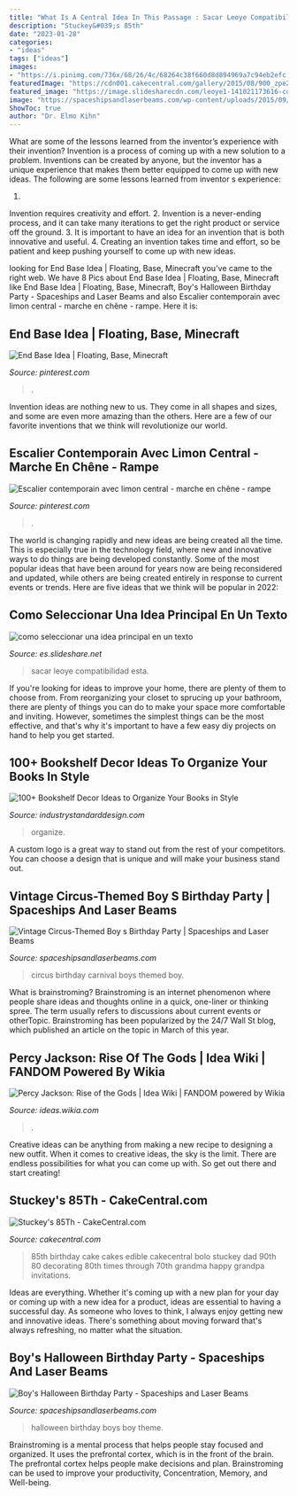 ```yaml
---
title: "What Is A Central Idea In This Passage : Sacar Leoye Compatibilidad Esta"
description: "Stuckey&#039;s 85th"
date: "2023-01-28"
categories:
- "ideas"
tags: ["ideas"]
images:
- "https://i.pinimg.com/736x/68/26/4c/68264c38f660d8d894969a7c94eb2efc.jpg"
featuredImage: "https://cdn001.cakecentral.com/gallery/2015/08/900_zpeZEflIFS-stuckeys-85th.jpg"
featured_image: "https://image.slidesharecdn.com/leoye1-141021173616-conversion-gate01/95/como-seleccionar-una-idea-principal-en-un-texto-4-638.jpg?cb=1413913100"
image: "https://spaceshipsandlaserbeams.com/wp-content/uploads/2015/09/circus-birthday-party-ideas-boys.jpg.jpg"
ShowToc: true
author: "Dr. Elmo Kihn"
---
```



What are some of the lessons learned from the inventor’s experience with their invention?
Invention is a process of coming up with a new solution to a problem. Inventions can be created by anyone, but the inventor has a unique experience that makes them better equipped to come up with new ideas. The following are some lessons learned from inventor s experience:

1. 
Invention requires creativity and effort.
2. 
Invention is a never-ending process, and it can take many iterations to get the right product or service off the ground.
3. 
It is important to have an idea for an invention that is both innovative and useful. 
4. 
Creating an invention takes time and effort, so be patient and keep pushing yourself to come up with new ideas.

	

		
looking for End Base Idea | Floating, Base, Minecraft you've came to the right web. We have 8 Pics about End Base Idea | Floating, Base, Minecraft like End Base Idea | Floating, Base, Minecraft, Boy&#039;s Halloween Birthday Party - Spaceships and Laser Beams and also Escalier contemporain avec limon central - marche en chêne - rampe. Here it is:
		
    
## End Base Idea | Floating, Base, Minecraft

<img loading=lazy src="https://i.pinimg.com/736x/52/40/33/52403370e1c372ba7193c73daa25b13a.jpg" onerror="this.onerror=null;this.src='https://tse1.mm.bing.net/th?id=OIP.anqvM-e9Uy_KUeyrgX8iLQAAAA&amp;pid=15.1';" alt="End Base Idea | Floating, Base, Minecraft">

_Source: pinterest.com_

>. 

	

Invention ideas are nothing new to us. They come in all shapes and sizes, and some are even more amazing than the others. Here are a few of our favorite inventions that we think will revolutionize our world.

    
## Escalier Contemporain Avec Limon Central - Marche En Chêne - Rampe

<img loading=lazy src="https://i.pinimg.com/736x/68/26/4c/68264c38f660d8d894969a7c94eb2efc.jpg" onerror="this.onerror=null;this.src='https://tse1.mm.bing.net/th?id=OIP.6zBqtGf7bBCMFo4zONltUwHaKH&amp;pid=15.1';" alt="Escalier contemporain avec limon central - marche en chêne - rampe">

_Source: pinterest.com_

>. 

	

The world is changing rapidly and new ideas are being created all the time. This is especially true in the technology field, where new and innovative ways to do things are being developed constantly. Some of the most popular ideas that have been around for years now are being reconsidered and updated, while others are being created entirely in response to current events or trends. Here are five ideas that we think will be popular in 2022:

    
## Como Seleccionar Una Idea Principal En Un Texto

<img loading=lazy src="https://image.slidesharecdn.com/leoye1-141021173616-conversion-gate01/95/como-seleccionar-una-idea-principal-en-un-texto-4-638.jpg?cb=1413913100" onerror="this.onerror=null;this.src='https://tse4.mm.bing.net/th?id=OIP.RHK7JvjTSTCX-v7k-2vivQHaFj&amp;pid=15.1';" alt="como seleccionar una idea principal en un texto">

_Source: es.slideshare.net_

>sacar leoye compatibilidad esta. 

	

If you're looking for ideas to improve your home, there are plenty of them to choose from. From reorganizing your closet to sprucing up your bathroom, there are plenty of things you can do to make your space more comfortable and inviting. However, sometimes the simplest things can be the most effective, and that's why it's important to have a few easy diy projects on hand to help you get started.

    
## 100+ Bookshelf Decor Ideas To Organize Your Books In Style

<img loading=lazy src="https://homeisd.com/wp-content/uploads/2018/05/bookshelf-decor-4.jpg" onerror="this.onerror=null;this.src='https://tse3.mm.bing.net/th?id=OIP.e_ntaXZoE2hUaImH9sk7qQHaLF&amp;pid=15.1';" alt="100+ Bookshelf Decor Ideas to Organize Your Books in Style">

_Source: industrystandarddesign.com_

>organize. 

	

A custom logo is a great way to stand out from the rest of your competitors. You can choose a design that is unique and will make your business stand out.

    
## Vintage Circus-Themed Boy S Birthday Party | Spaceships And Laser Beams

<img loading=lazy src="https://spaceshipsandlaserbeams.com/wp-content/uploads/2015/09/circus-birthday-party-ideas-boys.jpg.jpg" onerror="this.onerror=null;this.src='https://tse3.mm.bing.net/th?id=OIP.XGxWsmha0Hie-C2ym4k4CAHaLH&amp;pid=15.1';" alt="Vintage Circus-Themed Boy s Birthday Party | Spaceships and Laser Beams">

_Source: spaceshipsandlaserbeams.com_

>circus birthday carnival boys themed boy. 

	

What is brainstroming?
Brainstroming is an internet phenomenon where people share ideas and thoughts online in a quick, one-liner or thinking spree. The term usually refers to discussions about current events or otherTopic. Brainstroming has been popularized by the 24/7 Wall St blog, which published an article on the topic in March of this year.

    
## Percy Jackson: Rise Of The Gods | Idea Wiki | FANDOM Powered By Wikia

<img loading=lazy src="https://vignette.wikia.nocookie.net/ideas/images/1/10/Percy_Jackson.jpg/revision/latest?cb=20120322234253" onerror="this.onerror=null;this.src='https://tse1.mm.bing.net/th?id=OIP.MRpFiDNHUw50XLtJ5mVZGAHaK6&amp;pid=15.1';" alt="Percy Jackson: Rise of the Gods | Idea Wiki | FANDOM powered by Wikia">

_Source: ideas.wikia.com_

>. 

	

Creative ideas can be anything from making a new recipe to designing a new outfit. When it comes to creative ideas, the sky is the limit. There are endless possibilities for what you can come up with. So get out there and start creating!

    
## Stuckey&#039;s 85Th - CakeCentral.com

<img loading=lazy src="https://cdn001.cakecentral.com/gallery/2015/08/900_zpeZEflIFS-stuckeys-85th.jpg" onerror="this.onerror=null;this.src='https://tse2.mm.bing.net/th?id=OIP.UADY9ncL75qToDQpM_nwAQHaLl&amp;pid=15.1';" alt="Stuckey&#039;s 85Th - CakeCentral.com">

_Source: cakecentral.com_

>85th birthday cake cakes edible cakecentral bolo stuckey dad 90th 80 decorating 80th times through 70th grandma happy grandpa invitations. 

	

Ideas are everything. Whether it's coming up with a new plan for your day or coming up with a new idea for a product, ideas are essential to having a successful day. As someone who loves to think, I always enjoy getting new and innovative ideas. There's something about moving forward that's always refreshing, no matter what the situation.

    
## Boy&#039;s Halloween Birthday Party - Spaceships And Laser Beams

<img loading=lazy src="https://spaceshipsandlaserbeams.com/wp-content/uploads/2015/09/halloween-birthday-party-ideas-5788.jpg" onerror="this.onerror=null;this.src='https://tse4.mm.bing.net/th?id=OIP.20uMpAhDnGcFZ1fMNXjj3wHaLZ&amp;pid=15.1';" alt="Boy&#039;s Halloween Birthday Party - Spaceships and Laser Beams">

_Source: spaceshipsandlaserbeams.com_

>halloween birthday boys boy theme. 

	

Brainstroming is a mental process that helps people stay focused and organized. It uses the prefrontal cortex, which is in the front of the brain. The prefrontal cortex helps people make decisions and plan. Brainstroming can be used to improve your productivity, Concentration, Memory, and Well-being.

